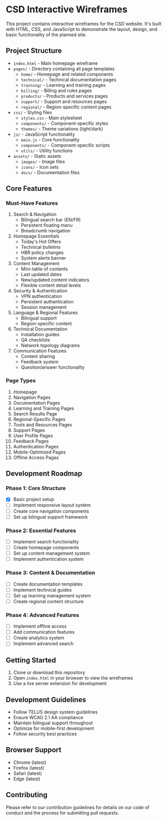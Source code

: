 # CSD Interactive Wireframes

This project contains interactive wireframes for the CSD website. It's built with HTML, CSS, and JavaScript to demonstrate the layout, design, and basic functionality of the planned site.

## Project Structure

- `index.html` - Main homepage wireframe
- `pages/` - Directory containing all page templates
  - `home/` - Homepage and related components
  - `technical/` - Technical documentation pages
  - `training/` - Learning and training pages
  - `billing/` - Billing and rules pages
  - `products/` - Products and services pages
  - `support/` - Support and resources pages
  - `regional/` - Region-specific content pages
- `css/` - Styling files
  - `styles.css` - Main stylesheet
  - `components/` - Component-specific styles
  - `themes/` - Theme variations (light/dark)
- `js/` - JavaScript functionality
  - `main.js` - Core functionality
  - `components/` - Component-specific scripts
  - `utils/` - Utility functions
- `assets/` - Static assets
  - `images/` - Image files
  - `icons/` - Icon sets
  - `docs/` - Documentation files

## Core Features

### Must-Have Features

1. Search & Navigation
   - Bilingual search bar (EN/FR)
   - Persistent floating menu
   - Breadcrumb navigation
2. Homepage Essentials
   - Today's Hot Offers
   - Technical bulletins
   - HBR policy changes
   - System alerts banner
3. Content Management
   - Mini-table of contents
   - Last updated dates
   - New/updated content indicators
   - Flexible content detail levels
4. Security & Authentication
   - VPN authentication
   - Persistent authentication
   - Session management
5. Language & Regional Features
   - Bilingual support
   - Region-specific content
6. Technical Documentation
   - Installation guides
   - QA checklists
   - Network topology diagrams
7. Communication Features
   - Content sharing
   - Feedback system
   - Question/answer functionality

### Page Types

1. Homepage
2. Navigation Pages
3. Documentation Pages
4. Learning and Training Pages
5. Search Results Page
6. Regional-Specific Pages
7. Tools and Resources Pages
8. Support Pages
9. User Profile Pages
10. Feedback Pages
11. Authentication Pages
12. Mobile-Optimized Pages
13. Offline Access Pages

## Development Roadmap

### Phase 1: Core Structure

- [x] Basic project setup
- [ ] Implement responsive layout system
- [ ] Create core navigation components
- [ ] Set up bilingual support framework

### Phase 2: Essential Features

- [ ] Implement search functionality
- [ ] Create homepage components
- [ ] Set up content management system
- [ ] Implement authentication system

### Phase 3: Content & Documentation

- [ ] Create documentation templates
- [ ] Implement technical guides
- [ ] Set up learning management system
- [ ] Create regional content structure

### Phase 4: Advanced Features

- [ ] Implement offline access
- [ ] Add communication features
- [ ] Create analytics system
- [ ] Implement advanced search

## Getting Started

1. Clone or download this repository
2. Open `index.html` in your browser to view the wireframes
3. Use a live server extension for development

## Development Guidelines

- Follow TELUS design system guidelines
- Ensure WCAG 2.1 AA compliance
- Maintain bilingual support throughout
- Optimize for mobile-first development
- Follow security best practices

## Browser Support

- Chrome (latest)
- Firefox (latest)
- Safari (latest)
- Edge (latest)

## Contributing

Please refer to our contribution guidelines for details on our code of conduct and the process for submitting pull requests.
